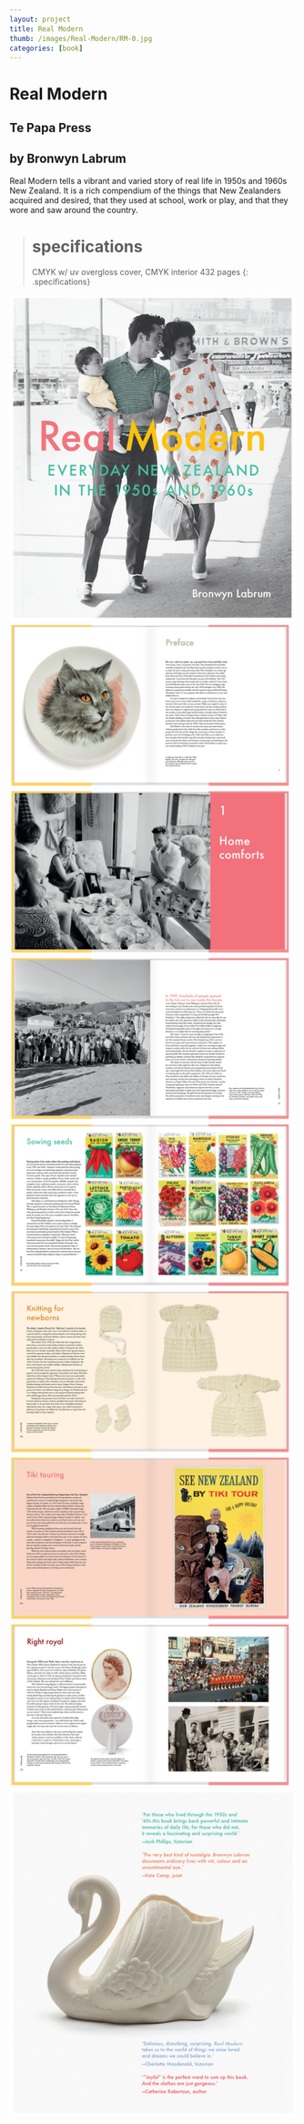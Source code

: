 ```yaml
---
layout: project
title: Real Modern
thumb: /images/Real-Modern/RM-0.jpg
categories: [book]
---
```


# Real Modern

## Te Papa Press

## by Bronwyn Labrum 

Real Modern tells a vibrant and varied story of real life in 1950s and 1960s New Zealand. It is a rich compendium of the things that New Zealanders acquired and desired, that they used at school, work or play, and that they wore and saw around the country. 

> # specifications
> CMYK w/ uv overgloss cover, CMYK interior 432 pages
{: .specifications}

![](/images/Real-Modern/RM-1.jpg)
![](/images/Real-Modern/RM-2.jpg)
![](/images/Real-Modern/RM-3.jpg)
![](/images/Real-Modern/RM-4.jpg)
![](/images/Real-Modern/RM-5.jpg)
![](/images/Real-Modern/RM-6.jpg)
![](/images/Real-Modern/RM-7.jpg)
![](/images/Real-Modern/RM-8.jpg)
![](/images/Real-Modern/RM-9.jpg)
